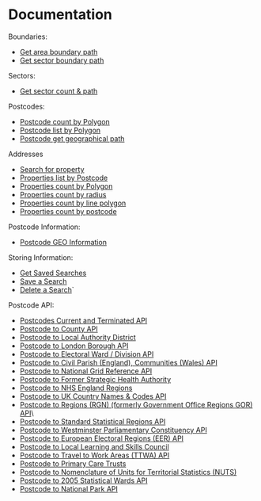Documentation
=============

Boundaries:
* [Get area boundary path](Boundaries/Get_area_boundary_path.md)
* [Get sector boundary path](Boundaries/Get_sector_boundary_path.md)

Sectors:
* [Get sector count & path](Sectors/Get_sector_count_path.md)

Postcodes:
* [Postcode count by Polygon](Postcodes/Postcode_count_by_Polygon.md)
* [Postcode list by Polygon](Postcodes/Postcode_list_by_Polygon.md)
* [Postcode get geographical path](Postcodes/Postcode_get_geographical_path.md)

Addresses
* [Search for property](Addresses/search_for_property.md)
* [Properties list by Postcode](Addresses/Properties_list_by_Postcode.md)
* [Properties count by Polygon](Addresses/Properties_count_by_Polygon.md)
* [Properties count by radius](Addresses/Properties_count_by_radius.md)
* [Properties count by line polygon](Addresses/Properties_count_by_line_polygon.md)
* [Properties count by postcode](Addresses/Properties_count_by_postcode.md)

Postcode Information:
* [Postcode GEO Information](Postcode_Information/Postcode_GEO_Information.md)

Storing Information:
* [Get Saved Searches](Storing_Information/Get_saved_searches.md)
* [Save a Search](Storing_Information/Save_a_search.md)
* [Delete a Search](Storing_Information/Delete_a_search.md)`

Postcode API:
* [Postcodes Current and Terminated API](Postcode_API/Postcodes_Current_and_Terminated_API.md)
* [Postcode to County API](Postcode_API/Postcode_to_County_API.md)
* [Postcode to Local Authority District](Postcode_API/Postcode_to_Local_Authority_District.md)
* [Postcode to London Borough API](Postcode_API/Postcode_to_London_Borough_API.md)
* [Postcode to Electoral Ward / Division API](Postcode_API/Postcode_to_Electoral_Ward_Division_API.md)
* [Postcode to Civil Parish (England), Communities (Wales) API](Postcode_API/Postcode_to_Civil_Parish_Communities_API.md)
* [Postcode to National Grid Reference API](Postcode_API/Postcode_to_National_Grid_Reference_API.md)
* [Postcode to Former Strategic Health Authority](Postcode_API/Postcode_to_Former_Strategic_Health_Authority.md)
* [Postcode to NHS England Regions](Postcode_API/Postcode_to_NHS_England_Regions.md)
* [Postcode to UK Country Names & Codes API](Postcode_API/Postcode_to_UK_Country_Names_Codes_API.md)
* [Postcode to Regions (RGN) (formerly Government Office Regions GOR) API](Postcode_API/Postcode_to_Regions_API.md)\
* [Postcode to Standard Statistical Regions API](Postcode_API/Postcode_to_Standard_Statistical_Regions_API.md)
* [Postcode to Westminster Parliamentary Constituency API](Postcode_API/Postcode_to_Westminster_Parliamentary_Constituency_API.md)
* [Postcode to European Electoral Regions (EER) API](Postcode_API/Postcode_to_European_Electoral_Regions_API.md)
* [Postcode to Local Learning and Skills Council](Postcode_API/Postcode_to_Local_Learning_and_Skills_Council.md)
* [Postcode to Travel to Work Areas (TTWA) API](Postcode_API/Postcode_to_Travel_to_Work_Areas_API.md)
* [Postcode to Primary Care Trusts](Postcode_API/Postcode_to_Primary_Care_Trusts.md)
* [Postcode to Nomenclature of Units for Territorial Statistics (NUTS)](Postcode_API/Postcode_to_Nomenclature_of_Units_for_Territorial_Statistics.md)
* [Postcode to 2005 Statistical Wards API](Postcode_API/Postcode_to_2005_Statistical_Wards_API.md)
* [Postcode to National Park API](Postcode_API/Postcode_to_National_Park_API.md)